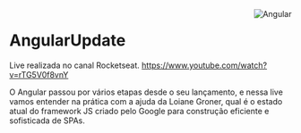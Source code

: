 <img align="right" src="https://user-images.githubusercontent.com/6175226/121825628-e5079f80-cc89-11eb-943d-6d81a8a53782.gif" alt="Angular"/>

# AngularUpdate

Live realizada no canal Rocketseat.
https://www.youtube.com/watch?v=rTG5V0f8vnY

O Angular passou por vários etapas desde o seu lançamento, e nessa live vamos entender na prática com a ajuda da Loiane Groner, qual é o estado atual do framework JS criado pelo Google para construção eficiente e sofisticada de SPAs.
